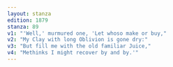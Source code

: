 ```yaml
---
layout: stanza
edition: 1879
stanza: 89
v1: "'Well,' murmured one, 'Let whoso make or buy,"
v2: "My Clay with long Oblivion is gone dry:"
v3: "But fill me with the old familiar Juice,"
v4: "Methinks I might recover by and by.'"
---
```

